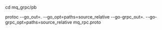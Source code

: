 cd mq_grpc/pb

protoc --go_out=. --go_opt=paths=source_relative --go-grpc_out=. --go-grpc_opt=paths=source_relative mq_rpc.proto